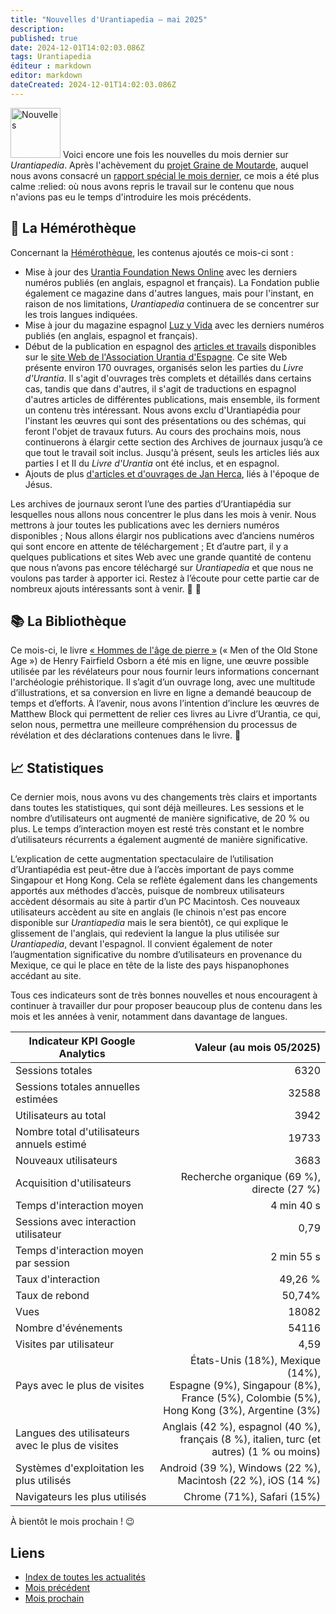 ```yaml
---
title: "Nouvelles d'Urantiapedia — mai 2025"
description:
published: true
date: 2024-12-01T14:02:03.086Z
tags: Urantiapedia
éditeur : markdown
editor: markdown
dateCreated: 2024-12-01T14:02:03.086Z
---
```


<img src="/_assets/svg/icon-news.svg" alt="Nouvelles" style="width: 80px;"> Voici encore une fois les nouvelles du mois dernier sur _Urantiapedia_. Après l'achèvement du [projet Graine de Moutarde](https://www.urantia.org/about-us/what-we-do/mustard-seed-grants-program), auquel nous avons consacré un [rapport spécial le mois dernier](/fr/news/2025/Special), ce mois a été plus calme :relied: où nous avons repris le travail sur le contenu que nous n'avions pas eu le temps d'introduire les mois précédents.

## :page_with_curl: La Hémérothèque

Concernant la [Hémérothèque](/fr/article), les contenus ajoutés ce mois-ci sont :

- Mise à jour des [Urantia Foundation News Online](/fr/index/articles_uf_news_online) avec les derniers numéros publiés (en anglais, espagnol et français). La Fondation publie également ce magazine dans d'autres langues, mais pour l'instant, en raison de nos limitations, _Urantiapedia_ continuera de se concentrer sur les trois langues indiquées.
- Mise à jour du magazine espagnol [Luz y Vida](/fr/index/articles_luz_y_vida) avec les derniers numéros publiés (en anglais, espagnol et français).
- Début de la publication en espagnol des [articles et travails](/fr/index/articles_spain) disponibles sur le [site Web de l'Association Urantia d'Espagne](https://aue.urantia-association.org/). Ce site Web présente environ 170 ouvrages, organisés selon les parties du _Livre d'Urantia_. Il s'agit d'ouvrages très complets et détaillés dans certains cas, tandis que dans d'autres, il s'agit de traductions en espagnol d'autres articles de différentes publications, mais ensemble, ils forment un contenu très intéressant. Nous avons exclu d'Urantiapédia pour l'instant les œuvres qui sont des présentations ou des schémas, qui feront l'objet de travaux futurs. Au cours des prochains mois, nous continuerons à élargir cette section des Archives de journaux jusqu’à ce que tout le travail soit inclus. Jusqu'à présent, seuls les articles liés aux parties I et II du _Livre d'Urantia_ ont été inclus, et en espagnol.
- Ajouts de plus [d'articles et d'ouvrages de Jan Herca](/fr/index/articles_jan_herca), liés à l'époque de Jésus.

Les archives de journaux seront l’une des parties d’Urantiapédia sur lesquelles nous allons nous concentrer le plus dans les mois à venir. Nous mettrons à jour toutes les publications avec les derniers numéros disponibles ; Nous allons élargir nos publications avec d’anciens numéros qui sont encore en attente de téléchargement ; Et d’autre part, il y a quelques publications et sites Web avec une grande quantité de contenu que nous n’avons pas encore téléchargé sur _Urantiapedia_ et que nous ne voulons pas tarder à apporter ici. Restez à l’écoute pour cette partie car de nombreux ajouts intéressants sont à venir. :tada: :mega:

## :books: La Bibliothèque

Ce mois-ci, le livre [« Hommes de l'âge de pierre »](/fr/book/Henry_Fairfield_Osborn/Men_of_the_Old_Stone_Age) (« Men of the Old Stone Age ») de Henry Fairfield Osborn a été mis en ligne, une œuvre possible utilisée par les révélateurs pour nous fournir leurs informations concernant l'archéologie préhistorique. Il s’agit d’un ouvrage long, avec une multitude d’illustrations, et sa conversion en livre en ligne a demandé beaucoup de temps et d’efforts. À l’avenir, nous avons l’intention d’inclure les œuvres de Matthew Block qui permettent de relier ces livres au Livre d’Urantia, ce qui, selon nous, permettra une meilleure compréhension du processus de révélation et des déclarations contenues dans le livre. :flashlight:

## :chart_with_upwards_trend: Statistiques

Ce dernier mois, nous avons vu des changements très clairs et importants dans toutes les statistiques, qui sont déjà meilleures. Les sessions et le nombre d’utilisateurs ont augmenté de manière significative, de 20 % ou plus. Le temps d’interaction moyen est resté très constant et le nombre d’utilisateurs récurrents a également augmenté de manière significative.

L’explication de cette augmentation spectaculaire de l’utilisation d’Urantiapédia est peut-être due à l’accès important de pays comme Singapour et Hong Kong. Cela se reflète également dans les changements apportés aux méthodes d’accès, puisque de nombreux utilisateurs accèdent désormais au site à partir d’un PC Macintosh. Ces nouveaux utilisateurs accèdent au site en anglais (le chinois n'est pas encore disponible sur _Urantiapedia_ mais le sera bientôt), ce qui explique le glissement de l'anglais, qui redevient la langue la plus utilisée sur _Urantiapedia_, devant l'espagnol. Il convient également de noter l’augmentation significative du nombre d’utilisateurs en provenance du Mexique, ce qui le place en tête de la liste des pays hispanophones accédant au site.

Tous ces indicateurs sont de très bonnes nouvelles et nous encouragent à continuer à travailler dur pour proposer beaucoup plus de contenu dans les mois et les années à venir, notamment dans davantage de langues.

Indicateur KPI Google Analytics | Valeur (au mois 05/2025)
--- | ---:
Sessions totales | 6320
Sessions totales annuelles estimées | 32588
Utilisateurs au total | 3942
Nombre total d'utilisateurs annuels estimé | 19733
Nouveaux utilisateurs | 3683
Acquisition d'utilisateurs | Recherche organique (69 %), directe (27 %)
Temps d'interaction moyen | 4 min 40 s
Sessions avec interaction utilisateur | 0,79
Temps d'interaction moyen par session | 2 min 55 s
Taux d'interaction | 49,26 %
Taux de rebond | 50,74%
Vues | 18082
Nombre d'événements | 54116
Visites par utilisateur | 4,59
Pays avec le plus de visites | États-Unis (18%), Mexique (14%),<br> Espagne (9%), Singapour (8%),<br> France (5%), Colombie (5%),<br> Hong Kong (3%), Argentine (3%)
Langues des utilisateurs avec le plus de visites | Anglais (42 %), espagnol (40 %), <br>français (8 %), italien, turc (et autres) (1 % ou moins)
Systèmes d'exploitation les plus utilisés | Android (39 %), Windows (22 %), Macintosh (22 %), iOS (14 %)
Navigateurs les plus utilisés | Chrome (71%), Safari (15%)

À bientôt le mois prochain ! :wink:

## Liens

- [Index de toutes les actualités](/fr/news)
- [Mois précédent](/fr/news/2025/Special)
- [Mois prochain](/fr/news/2025/06)
